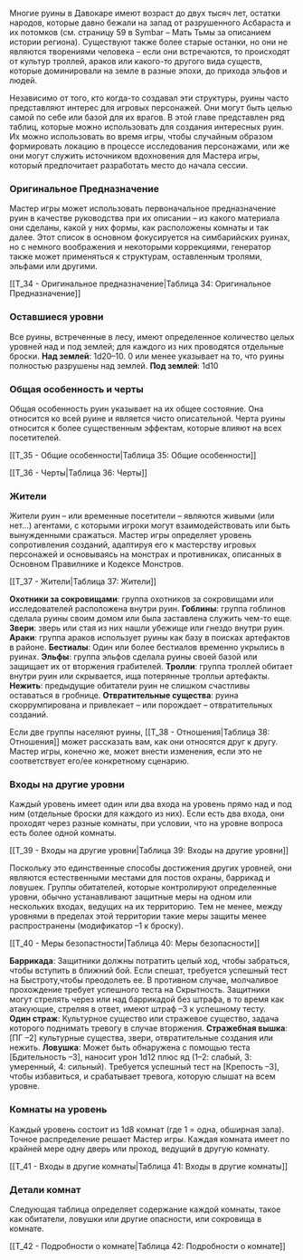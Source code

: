 Многие руины в Давокаре имеют возраст до двух тысяч лет, остатки народов, которые давно бежали на запад от разрушенного Асбараста и их потомков (см. страницу 59 в Symbar – Мать Тьмы за описанием истории региона). Существуют также более старые останки, но они не являются творениями человека – если они встречаются, то происходят от культур троллей, араков или какого-то другого вида существ, которые доминировали на земле в разные эпохи, до прихода эльфов и людей.

Независимо от того, кто когда-то создавал эти структуры, руины часто представляют интерес для игровых персонажей. Они могут быть целью самой по себе или базой для их врагов. В этой главе представлен ряд таблиц, которые можно использовать для создания интересных руин. Их можно использовать во время игры, чтобы случайным образом формировать локацию в процессе исследования персонажами, или же они могут служить источником вдохновения для Мастера игры, который предпочитает разработать место до начала сессии.

### Оригинальное Предназначение

Мастер игры может использовать первоначальное предназначение руин в качестве руководства при их описании – из какого материала они сделаны, какой у них формы, как расположены комнаты и так далее. Этот список в основном фокусируется на симбарийских руинах, но с немного воображения и некоторыми коррекциями, генератор также может применяться к структурам, оставленным тролями, эльфами или другими.  

[[Т_34 - Оригинальное предназначение|Таблица 34: Оригинальное Предназначение]]

### Оставшиеся уровни

Все руины, встреченные в лесу, имеют определенное количество целых уровней над и под землей; для каждого из них проводятся отдельные броски.
**Над землей**: 1d20–10. 0 или менее указывает на то, что руины полностью разрушены над землей. 
**Под землей**: 1d10 

### Общая особенность и черты

Общая особенность руин указывает на их общее состояние. Она относится ко всей руине и является чисто описательной. Черта руины относится к более существенным эффектам, которые влияют на всех посетителей. 

[[Т_35 - Общие особенности|Таблица 35: Общие особенности]]

[[Т_36 - Черты|Таблица 36: Черты]]

### Жители

Жители руин – или временные посетители – являются живыми (или нет...) агентами, с которыми игроки могут взаимодействовать или быть вынужденными сражаться. Мастер игры определяет уровень сопротивления созданий, адаптируя его к мастерству игровых персонажей и основываясь на монстрах и противниках, описанных в Основном Правилнике и Кодексе Монстров.

[[Т_37 - Жители|Таблица 37: Жители]]

**Охотники за сокровищами**: группа охотников за сокровищами или исследователей расположена внутри руин.
**Гоблины**: группа гоблинов сделала руины своим домом или была заставлена служить чем-то еще.
**Звери**: зверь или стая из них нашли убежище или гнездо внутри руин.
**Араки**: группа араков использует руины как базу в поисках артефактов в районе.
**Бестиалы**: Один или более бестиалов временно укрылись в руинах.
**Эльфы**: группа эльфов сделала руины своей базой или защищает их от вторжения грабителей.
**Тролли**: группа троллей обитает внутри руин или скрывается, ища потерянные тролльи артефакты.
**Нежить**: предыдущие обитатели руин не слишком счастливы оставаться в гробнице.
**Отвратительные существа**: руина скоррумпирована и привлекает – или порождает – отвратительных созданий.

Если две группы населяют руины, [[Т_38 - Отношения|Таблица 38: Отношения]] может рассказать вам, как они относятся друг к другу. Мастер игры, конечно же, может внести изменения, если это не соответствует его/ее конкретному сценарию.

### Входы на другие уровни

Каждый уровень имеет один или два входа на уровень прямо над и под ним (отдельные броски для каждого из них). Если есть два входа, они проходят через разные комнаты, при условии, что на уровне вопроса есть более одной комнаты.

[[Т_39 - Входы на другие уровни|Таблица 39: Входы на другие уровни]]

Поскольку это единственные способы достижения других уровней, они являются естественными местами для постов охраны, баррикад и ловушек. Группы обитателей, которые контролируют определенные уровни, обычно устанавливают защитные меры на одном или нескольких входах, ведущих на их территорию. Тем не менее, между уровнями в пределах этой территории такие меры защиты менее распространены (модификатор –1 к броску).  

[[Т_40 - Меры безопастности|Таблица 40: Меры безопасности]]

**Баррикада**: Защитники должны потратить целый ход, чтобы забраться, чтобы вступить в ближний бой. Если спешат, требуется успешный тест на Быстроту,чтобы преодолеть ее. В противном случае, молчаливое прохождение требует успешного теста на Скрытность. Защитники могут стрелять через или над баррикадой без штрафа, в то время как
атакующие, стреляя в ответ, имеют штраф –3 к успешному тесту.  
**Один страж**: Культурное существо или стражевое существо, задача которого поднимать тревогу в случае вторжения. 
**Стражебная вышка**: [ПГ –2] культурные существа, звери, отвратительные создания или нежить.
**Ловушка**: Может быть обнаружена с помощью теста [Бдительность –3], наносит урон 1d12 плюс яд (1–2: слабый, 3: умеренный, 4: сильный).
Требуется успешный тест на [Крепость –3], чтобы избавиться, и срабатывает тревога, которую слышат на всем уровне. 

### Комнаты на уровень

Каждый уровень состоит из 1d8 комнат (где 1 = одна, обширная зала). Точное распределение решает Мастер игры. Каждая комната имеет по крайней мере одну дверь или проход, ведущий в другую комнату.

[[Т_41 - Входы в другие комнаты|Таблица 41: Входы в другие комнаты]]

### Детали комнат

Следующая таблица определяет содержание каждой комнаты, такое как обитатели, ловушки или другие опасности, или сокровища в комнате. 

[[Т_42 - Подробности о комнате|Таблица 42: Подробности о комнате]]

